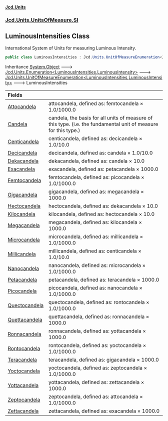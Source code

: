 #### [Jcd.Units](index.md 'index')
### [Jcd.Units.UnitsOfMeasure.SI](Jcd.Units.UnitsOfMeasure.SI.md 'Jcd.Units.UnitsOfMeasure.SI')

## LuminousIntensities Class

International System of Units for measuring Luminous Intensity.

```csharp
public class LuminousIntensities : Jcd.Units.UnitOfMeasureEnumeration<Jcd.Units.UnitsOfMeasure.SI.LuminousIntensities, Jcd.Units.UnitTypes.LuminousIntensity>
```

Inheritance [System.Object](https://docs.microsoft.com/en-us/dotnet/api/System.Object 'System.Object') &#129106; [Jcd.Units.Enumeration&lt;](Enumeration_TEnumeration,T_.md 'Jcd.Units.Enumeration<TEnumeration,T>')[LuminousIntensities](LuminousIntensities.md 'Jcd.Units.UnitsOfMeasure.SI.LuminousIntensities')[,](Enumeration_TEnumeration,T_.md 'Jcd.Units.Enumeration<TEnumeration,T>')[LuminousIntensity](LuminousIntensity.md 'Jcd.Units.UnitTypes.LuminousIntensity')[&gt;](Enumeration_TEnumeration,T_.md 'Jcd.Units.Enumeration<TEnumeration,T>') &#129106; [Jcd.Units.UnitOfMeasureEnumeration&lt;](UnitOfMeasureEnumeration_TEnumeration,T_.md 'Jcd.Units.UnitOfMeasureEnumeration<TEnumeration,T>')[LuminousIntensities](LuminousIntensities.md 'Jcd.Units.UnitsOfMeasure.SI.LuminousIntensities')[,](UnitOfMeasureEnumeration_TEnumeration,T_.md 'Jcd.Units.UnitOfMeasureEnumeration<TEnumeration,T>')[LuminousIntensity](LuminousIntensity.md 'Jcd.Units.UnitTypes.LuminousIntensity')[&gt;](UnitOfMeasureEnumeration_TEnumeration,T_.md 'Jcd.Units.UnitOfMeasureEnumeration<TEnumeration,T>') &#129106; LuminousIntensities

| Fields | |
| :--- | :--- |
| [Attocandela](LuminousIntensities.Attocandela.md 'Jcd.Units.UnitsOfMeasure.SI.LuminousIntensities.Attocandela') | attocandela, defined as: femtocandela × 1.0/1000.0 |
| [Candela](LuminousIntensities.Candela.md 'Jcd.Units.UnitsOfMeasure.SI.LuminousIntensities.Candela') | candela, the basis for all units of measure of this type. (i.e. the fundamental unit of measure for this type.) |
| [Centicandela](LuminousIntensities.Centicandela.md 'Jcd.Units.UnitsOfMeasure.SI.LuminousIntensities.Centicandela') | centicandela, defined as: decicandela × 1.0/10.0 |
| [Decicandela](LuminousIntensities.Decicandela.md 'Jcd.Units.UnitsOfMeasure.SI.LuminousIntensities.Decicandela') | decicandela, defined as: candela × 1.0/10.0 |
| [Dekacandela](LuminousIntensities.Dekacandela.md 'Jcd.Units.UnitsOfMeasure.SI.LuminousIntensities.Dekacandela') | dekacandela, defined as: candela × 10.0 |
| [Exacandela](LuminousIntensities.Exacandela.md 'Jcd.Units.UnitsOfMeasure.SI.LuminousIntensities.Exacandela') | exacandela, defined as: petacandela × 1000.0 |
| [Femtocandela](LuminousIntensities.Femtocandela.md 'Jcd.Units.UnitsOfMeasure.SI.LuminousIntensities.Femtocandela') | femtocandela, defined as: picocandela × 1.0/1000.0 |
| [Gigacandela](LuminousIntensities.Gigacandela.md 'Jcd.Units.UnitsOfMeasure.SI.LuminousIntensities.Gigacandela') | gigacandela, defined as: megacandela × 1000.0 |
| [Hectocandela](LuminousIntensities.Hectocandela.md 'Jcd.Units.UnitsOfMeasure.SI.LuminousIntensities.Hectocandela') | hectocandela, defined as: dekacandela × 10.0 |
| [Kilocandela](LuminousIntensities.Kilocandela.md 'Jcd.Units.UnitsOfMeasure.SI.LuminousIntensities.Kilocandela') | kilocandela, defined as: hectocandela × 10.0 |
| [Megacandela](LuminousIntensities.Megacandela.md 'Jcd.Units.UnitsOfMeasure.SI.LuminousIntensities.Megacandela') | megacandela, defined as: kilocandela × 1000.0 |
| [Microcandela](LuminousIntensities.Microcandela.md 'Jcd.Units.UnitsOfMeasure.SI.LuminousIntensities.Microcandela') | microcandela, defined as: millicandela × 1.0/1000.0 |
| [Millicandela](LuminousIntensities.Millicandela.md 'Jcd.Units.UnitsOfMeasure.SI.LuminousIntensities.Millicandela') | millicandela, defined as: centicandela × 1.0/10.0 |
| [Nanocandela](LuminousIntensities.Nanocandela.md 'Jcd.Units.UnitsOfMeasure.SI.LuminousIntensities.Nanocandela') | nanocandela, defined as: microcandela × 1.0/1000.0 |
| [Petacandela](LuminousIntensities.Petacandela.md 'Jcd.Units.UnitsOfMeasure.SI.LuminousIntensities.Petacandela') | petacandela, defined as: teracandela × 1000.0 |
| [Picocandela](LuminousIntensities.Picocandela.md 'Jcd.Units.UnitsOfMeasure.SI.LuminousIntensities.Picocandela') | picocandela, defined as: nanocandela × 1.0/1000.0 |
| [Quectocandela](LuminousIntensities.Quectocandela.md 'Jcd.Units.UnitsOfMeasure.SI.LuminousIntensities.Quectocandela') | quectocandela, defined as: rontocandela × 1.0/1000.0 |
| [Quettacandela](LuminousIntensities.Quettacandela.md 'Jcd.Units.UnitsOfMeasure.SI.LuminousIntensities.Quettacandela') | quettacandela, defined as: ronnacandela × 1000.0 |
| [Ronnacandela](LuminousIntensities.Ronnacandela.md 'Jcd.Units.UnitsOfMeasure.SI.LuminousIntensities.Ronnacandela') | ronnacandela, defined as: yottacandela × 1000.0 |
| [Rontocandela](LuminousIntensities.Rontocandela.md 'Jcd.Units.UnitsOfMeasure.SI.LuminousIntensities.Rontocandela') | rontocandela, defined as: yoctocandela × 1.0/1000.0 |
| [Teracandela](LuminousIntensities.Teracandela.md 'Jcd.Units.UnitsOfMeasure.SI.LuminousIntensities.Teracandela') | teracandela, defined as: gigacandela × 1000.0 |
| [Yoctocandela](LuminousIntensities.Yoctocandela.md 'Jcd.Units.UnitsOfMeasure.SI.LuminousIntensities.Yoctocandela') | yoctocandela, defined as: zeptocandela × 1.0/1000.0 |
| [Yottacandela](LuminousIntensities.Yottacandela.md 'Jcd.Units.UnitsOfMeasure.SI.LuminousIntensities.Yottacandela') | yottacandela, defined as: zettacandela × 1000.0 |
| [Zeptocandela](LuminousIntensities.Zeptocandela.md 'Jcd.Units.UnitsOfMeasure.SI.LuminousIntensities.Zeptocandela') | zeptocandela, defined as: attocandela × 1.0/1000.0 |
| [Zettacandela](LuminousIntensities.Zettacandela.md 'Jcd.Units.UnitsOfMeasure.SI.LuminousIntensities.Zettacandela') | zettacandela, defined as: exacandela × 1000.0 |
